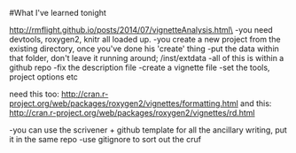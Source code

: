 #What I've learned tonight

http://rmflight.github.io/posts/2014/07/vignetteAnalysis.html\
-you need devtools, roxygen2, knitr all loaded up. 
-you create a new project from the existing directory, once you've done his 'create' thing
-put the data within that folder, don't leave it running around; /inst/extdata
-all of this is within a github repo
-fix the description file
-create a vignette file
-set the tools, project options etc

need this too: http://cran.r-project.org/web/packages/roxygen2/vignettes/formatting.html
and this: http://cran.r-project.org/web/packages/roxygen2/vignettes/rd.html


-you can use the scrivener + github template for all the ancillary writing, put it in the same repo
-use gitignore to sort out the cruf
